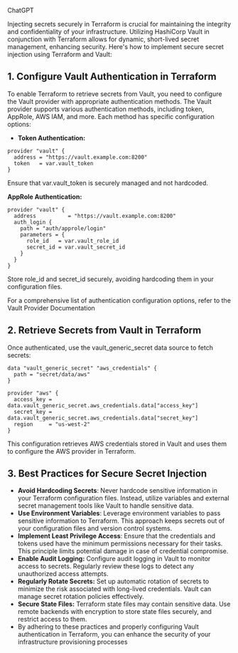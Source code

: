ChatGPT

Injecting secrets securely in Terraform is crucial for maintaining the integrity and confidentiality of your infrastructure. Utilizing HashiCorp Vault in conjunction with Terraform allows for dynamic, short-lived secret management, enhancing security. Here's how to implement secure secret injection using Terraform and Vault:
## 1. Configure Vault Authentication in Terraform

To enable Terraform to retrieve secrets from Vault, you need to configure the Vault provider with appropriate authentication methods. The Vault provider supports various authentication methods, including token, AppRole, AWS IAM, and more. Each method has specific configuration options:

- **Token Authentication:**
```hcl
provider "vault" {
  address = "https://vault.example.com:8200"
  token   = var.vault_token
}
```
Ensure that var.vault_token is securely managed and not hardcoded.

**AppRole Authentication:**
```hcl
provider "vault" {
  address          = "https://vault.example.com:8200"
  auth_login {
	path = "auth/approle/login"
	parameters = {
	  role_id   = var.vault_role_id
	  secret_id = var.vault_secret_id
	}
  }
}
```

Store role_id and secret_id securely, avoiding hardcoding them in your configuration files.

For a comprehensive list of authentication configuration options, refer to the Vault Provider Documentation
## 2. Retrieve Secrets from Vault in Terraform

Once authenticated, use the vault_generic_secret data source to fetch secrets:
```hcl
data "vault_generic_secret" "aws_credentials" {
  path = "secret/data/aws"
}

provider "aws" {
  access_key = data.vault_generic_secret.aws_credentials.data["access_key"]
  secret_key = data.vault_generic_secret.aws_credentials.data["secret_key"]
  region     = "us-west-2"
}
```

This configuration retrieves AWS credentials stored in Vault and uses them to configure the AWS provider in Terraform.
## 3. Best Practices for Secure Secret Injection

- **Avoid Hardcoding Secrets**: Never hardcode sensitive information in your Terraform configuration files. Instead, utilize variables and external secret management tools like Vault to handle sensitive data.
 - **Use Environment Variables**: Leverage environment variables to pass sensitive information to Terraform. This approach keeps secrets out of your configuration files and version control systems.
- **Implement Least Privilege Access**: Ensure that the credentials and tokens used have the minimum permissions necessary for their tasks. This principle limits potential damage in case of credential compromise.
- **Enable Audit Logging:** Configure audit logging in Vault to monitor access to secrets. Regularly review these logs to detect any unauthorized access attempts.
- **Regularly Rotate Secrets:** Set up automatic rotation of secrets to minimize the risk associated with long-lived credentials. Vault can manage secret rotation policies effectively.
- **Secure State Files:** Terraform state files may contain sensitive data. Use remote backends with encryption to store state files securely, and restrict access to them.
- By adhering to these practices and properly configuring Vault authentication in Terraform, you can enhance the security of your infrastructure provisioning processes